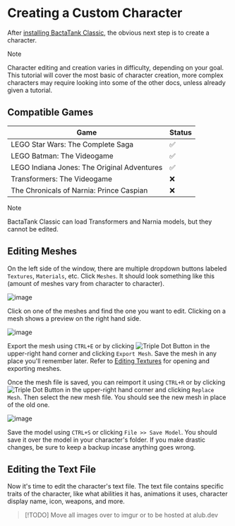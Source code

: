 # Creating a Custom Character
After [installing BactaTank Classic](../index.md#installation), the obvious next step is to create a character.

> [!NOTE]
> Character editing and creation varies in difficulty, depending on your goal. This tutorial will cover the most basic of character creation, more complex characters may require looking into some of the other docs, unless already given a tutorial.

## Compatible Games
| Game                                        |     Status    |
| ------------------------------------------- | ------------- |
| LEGO Star Wars: The Complete Saga           |      ✅      |
| LEGO Batman: The Videogame                  |      ✅      |
| LEGO Indiana Jones: The Original Adventures |      ✅      |
| Transformers: The Videogame                 |      ❌      |
| The Chronicals of Narnia: Prince Caspian    |      ❌      |
> [!NOTE]
> BactaTank Classic can load Transformers and Narnia models, but they cannot be edited.

## Editing Meshes
On the left side of the window, there are multiple dropdown buttons labeled `Textures`, `Materials`, etc. Click `Meshes`. It should look something like this (amount of meshes vary from character to character).

![image](https://github.com/user-attachments/assets/b2551a40-b73a-497b-b83b-f0077d2f15b6)

Click on one of the meshes and find the one you want to edit. Clicking on a mesh shows a preview on the right hand side.

![image](https://github.com/user-attachments/assets/0d1c332b-cb83-44c1-8247-e43a0776c26f)

Export the mesh using `CTRL+E` or by clicking ![Triple Dot Button](https://i.imgur.com/xhwAmwR.png) in the upper-right hand corner and clicking `Export Mesh`. Save the mesh in any place you'll remember later. 
Refer to [Editing Textures](../editing/meshes.md) for opening and exporting meshes.

Once the mesh file is saved, you can reimport it using `CTRL+R` or by clicking ![Triple Dot Button](https://i.imgur.com/xhwAmwR.png) in the upper-right hand corner and clicking `Replace Mesh`. Then select the new mesh file. You should see the new mesh in place of the old one.

![image](https://github.com/user-attachments/assets/daa84770-08c8-4189-8fa2-c19050050997)

Save the model using `CTRL+S` or clicking `File >> Save Model`. You should save it over the model in your character's folder. If you make drastic changes, be sure to keep a backup incase anything goes wrong.

## Editing the Text File
Now it's time to edit the character's text file. The text file contains specific traits of the character, like what abilities it has, animations it uses, character display name, icon, weapons, and more.

> [!TODO]
> Move all images over to imgur or to be hosted at alub.dev
